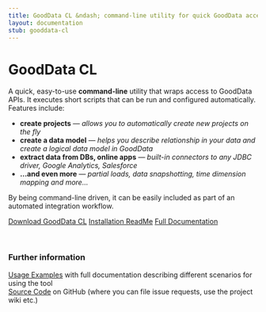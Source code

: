 ```yaml
---
title: GoodData CL &ndash; command-line utility for quick GoodData access
layout: documentation
stub: gooddata-cl
---
```


# GoodData CL
A quick, easy-to-use **command-line** utility that wraps access to GoodData APIs. It executes short scripts that can be run and configured automatically. Features include:

 * **create projects** &mdash; <em>allows you to automatically create new projects on the fly</em>
 * **create a data model** &mdash; <em>helps you describe relationship in your data and create a logical data model in GoodData</em>
 * **extract data from DBs, online apps** &mdash; <em>built-in connectors to any JDBC driver, Google Analytics, Salesforce</em>
 * **…and even more** &mdash; *partial loads, data snapshotting, time dimension mapping and more…*

By being command-line driven, it can be easily included as part of an automated integration workflow.
            
<a class="greenButton" href="http://github.com/gooddata/GoodData-CL/downloads">Download GoodData CL</a>
<a class="greenButton" href="/gooddata-cl/install.html">Installation ReadMe</a>
<a class="greenButton" href="/gooddata-cl/documentation.html">Full Documentation</a>
            
<div><br>
    <h3>Further information</h3>
    <a href="/gooddata-cl/examples/">Usage Examples</a> with full documentation describing different scenarios for using the tool<br>
    <a href="http://github.com/gooddata/GoodData-CL/">Source Code</a> on GitHub (where you can file issue requests, use the project wiki etc.)<br>
</div>